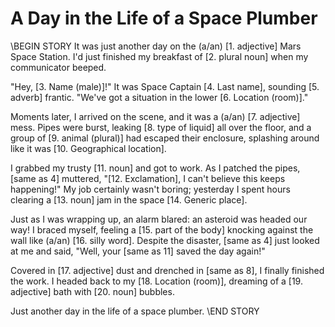 # A Day in the Life of a Space Plumber

\\BEGIN STORY
It was just another day on the (a/an) [1. adjective] Mars Space Station. I'd just finished my breakfast of [2. plural noun] when my communicator beeped.

"Hey, [3. Name (male)]!" It was Space Captain [4. Last name], sounding [5. adverb] frantic. "We've got a situation in the lower [6. Location (room)]."

Moments later, I arrived on the scene, and it was a (a/an) [7. adjective] mess. Pipes were burst, leaking [8. type of liquid] all over the floor, and a group of [9. animal (plural)] had escaped their enclosure, splashing around like it was [10. Geographical location]. 

I grabbed my trusty [11. noun] and got to work. As I patched the pipes, [same as 4] muttered, "[12. Exclamation], I can't believe this keeps happening!" My job certainly wasn't boring; yesterday I spent hours clearing a [13. noun] jam in the space [14. Generic place].

Just as I was wrapping up, an alarm blared: an asteroid was headed our way! I braced myself, feeling a [15. part of the body] knocking against the wall like (a/an) [16. silly word]. Despite the disaster, [same as 4] just looked at me and said, "Well, your [same as 11] saved the day again!"

Covered in [17. adjective] dust and drenched in [same as 8], I finally finished the work. I headed back to my [18. Location (room)], dreaming of a [19. adjective] bath with [20. noun] bubbles.

Just another day in the life of a space plumber.
\\END STORY